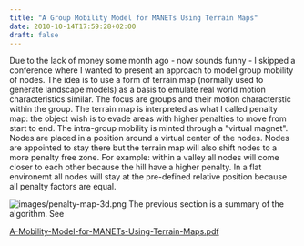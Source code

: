 ```yaml
---
title: "A Group Mobility Model for MANETs Using Terrain Maps"
date: 2010-10-14T17:59:28+02:00
draft: false
---
```


Due to the lack of money some month ago - now sounds funny - I skipped a conference
where I wanted to present an approach to model group mobility of nodes. The
idea is to use a form of terrain map (normally used to generate landscape
models) as a basis to emulate real world motion characteristics similar. The
focus are groups and their motion characterstic within the group. The terrain
map is interpreted as what I called penalty map: the object wish is to evade
areas with higher penalties to move from start to end. The intra-group mobility
is minted through a "virtual magnet". Nodes are placed in a position around a
virtual center of the nodes. Nodes are appointed to stay there but the terrain
map will also shift nodes to a more penalty free zone. For example: within a
valley all nodes will come closer to each other because the hill have a higher
penalty. In a flat environemt all nodes will stay at the pre-defined relative
position because all penalty factors are equal.


![images/penalty-map-3d.png](images/penalty-map-3d.png)
The previous section is a summary of the algorithm. See


[A-Mobility-Model-for-MANETs-Using-Terrain-Maps.pdf](http://blog.jauu.net/2010/10/14/A-Group-Mobility-Model-for-MANETs-Using-Terrain-Maps/grmoge.pdf)


